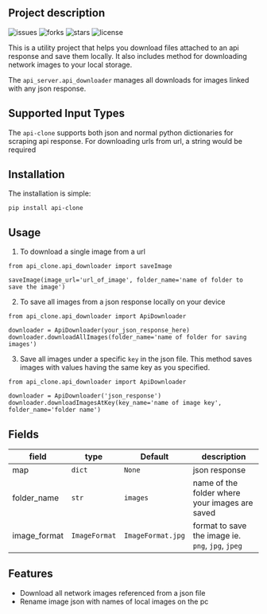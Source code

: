 ## Project description

![issues](https://img.shields.io/github/issues/AnthonyAniobi/Api_Clone)
![forks](https://img.shields.io/github/forks/AnthonyAniobi/Api_Clone)
![stars](https://img.shields.io/github/stars/AnthonyAniobi/Api_Clone)
![license](https://img.shields.io/github/license/AnthonyAniobi/Api_Clone)

This is a utility project that helps you download files attached to an api response and save them locally. It also includes method for downloading network images to your local storage.

The `api_server.api_downloader` manages all downloads for images linked with any json response.

## Supported Input Types
The `api-clone` supports both json and normal python dictionaries for scraping api response. For downloading urls from url, a string would be required 

## Installation
The installation is simple:
```
pip install api-clone
```

## Usage
1. To download a single image from a url
```
from api_clone.api_downloader import saveImage

saveImage(image_url='url_of_image', folder_name='name of folder to save the image')
```

2. To save all images from a json response locally on your device
```
from api_clone.api_downloader import ApiDownloader

downloader = ApiDownloader(your_json_response_here)
downloader.downloadAllImages(folder_name='name of folder for saving images')
```

3. Save all images under a specific `key` in the json file. This method saves images with values having the same key as you specified.

```
from api_clone.api_downloader import ApiDownloader

downloader = ApiDownloader('json_response')
downloader.downloadImagesAtKey(key_name='name of image key', folder_name='folder name')
```

## Fields

| field | type | Default | description |
|-------|-------|-----|--------|
| map | `dict`| `None`| json response|
| folder_name | `str`|`images`| name of the folder where your images are saved|
| image_format | `ImageFormat`|`ImageFormat.jpg`| format to save the image ie. `png`, `jpg`, `jpeg`|

## Features
- Download all network images referenced from a json file
- Rename image json with names of local images on the pc
